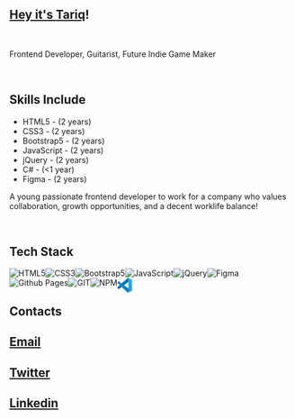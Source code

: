 <a href="">

**Hey it's [Tariq](https://www.github.com/KiddKazz)!**
-----------------------------------------------

<br>

Frontend Developer, Guitarist, Future Indie Game Maker

<br>

## Skills Include

* HTML5 - (2 years)
* CSS3 - (2 years)
* Bootstrap5 - (2 years)
* JavaScript - (2 years)
* jQuery - (2 years) 
* C# - (<1 year)
* Figma - (2 years)

A young passionate frontend developer to work for a company who values collaboration, growth opportunities, and a decent worklife balance!
<br>

<br>


## Tech Stack

<img align="left" alt="HTML5" src="https://img.shields.io/badge/HTML5-E34F26?style=for-the-badge&logo=html5&logoColor=white"/>
<img align="left" alt="CSS3" src="https://img.shields.io/badge/CSS3-1572B6?style=for-the-badge&logo=css3&logoColor=white"/>
<img align="left" alt="Bootstrap5" src="https://img.shields.io/badge/Bootstrap-563D7C?style=for-the-badge&logo=bootstrap&logoColor=white"/>
<img align="left" alt="JavaScript" src="https://img.shields.io/badge/JavaScript-323330?style=for-the-badge&logo=javascript&logoColor=F7DF1E"/>
<img align="left" alt="jQuery" src="https://img.shields.io/badge/jQuery-0769AD?style=for-the-badge&logo=jquery&logoColor=white"/>
<img align="left" alt="Figma" src="https://img.shields.io/badge/Figma-F24E1E?style=for-the-badge&logo=figma&logoColor=white"/>
<img align="left" alt="Github Pages" src="https://img.shields.io/badge/GitHub%20Pages-222222?style=for-the-badge&logo=GitHub%20Pages&logoColor=white"/>
<img align="left" alt="GIT" src="https://img.shields.io/badge/GIT-E44C30?style=for-the-badge&logo=git&logoColor=white"/>
<img align="left" alt="NPM" src="https://img.shields.io/badge/npm-CB3837?style=for-the-badge&logo=npm&logoColor=white"/>
<img align="left" alt="Visual Studio Code" width="26px" src="https://raw.githubusercontent.com/github/explore/80688e429a7d4ef2fca1e82350fe8e3517d3494d/topics/visual-studio-code/visual-studio-code.png" />
<br>

<br>

## Contacts

[Email](https://www.tariqmoor3@gmail.com)
 ----
[Twitter](https://www.twitter.com/kazzakus)
 ---
[Linkedin](https://www.linkedin.com/in/tariq-moore/)
 ---


<!---
KiddKazz/KiddKazz is a ✨ special ✨ repository because its `README.md` (this file) appears on your GitHub profile.
You can click the Preview link to take a look at your changes.
--->
